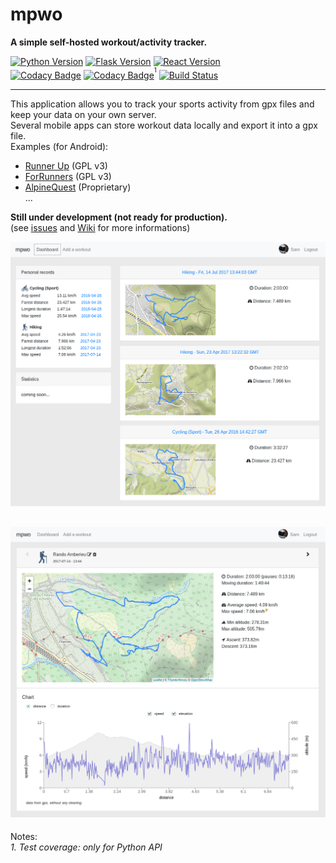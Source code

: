 # mpwo
**A simple self-hosted workout/activity tracker.**  

[![Python Version](https://img.shields.io/badge/python-3.6-brightgreen.svg)](https://python.org)
[![Flask Version](https://img.shields.io/badge/flask-1.0-brightgreen.svg)](http://flask.pocoo.org/) 
[![React Version](https://img.shields.io/badge/react-16.4-brightgreen.svg)](https://reactjs.org/)  
[![Codacy Badge](https://api.codacy.com/project/badge/Grade/45d64b31e37e4890a239b8298e66a011)](https://www.codacy.com/app/SamR1/mpwo?utm_source=github.com&utm_medium=referral&utm_content=SamR1/mpwo&utm_campaign=badger)
[![Codacy Badge](https://api.codacy.com/project/badge/Coverage/45d64b31e37e4890a239b8298e66a011)](https://www.codacy.com/app/SamR1/mpwo?utm_source=github.com&utm_medium=referral&utm_content=SamR1/mpwo&utm_campaign=Badge_Coverage)<sup><sup>1</sup></sup>
[![Build Status](https://travis-ci.org/SamR1/mpwo.svg?branch=master)](https://travis-ci.org/SamR1/mpwo)

---

This application allows you to track your sports activity from gpx files and keep your data on your own server.  
Several mobile apps can store workout data locally and export it into a gpx file.  
Examples (for Android):  
* [Runner Up](https://github.com/jonasoreland/runnerup) (GPL v3)  
* [ForRunners](https://github.com/brvier/ForRunners)  (GPL v3)  
* [AlpineQuest](https://www.alpinequest.net/) (Proprietary)  
...

**Still under development (not ready for production).**  
(see [issues](https://github.com/SamR1/mpwo/issues) and [Wiki](https://github.com/SamR1/mpwo/wiki) for more informations)  

![mpwo screenshot](docs/images/mpwo_screenshot-01.png)

![mpwo screenshot](docs/images/mpwo_screenshot-02.png)
---

Notes:  
_1. Test coverage: only for Python API_
